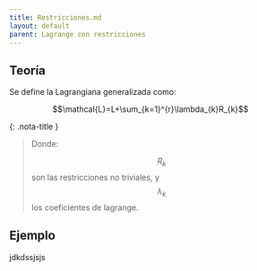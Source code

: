 ```yaml
---
title: Restricciones.md
layout: default
parent: Lagrange con restricciones
---
```


## Teoría
Se define la Lagrangiana generalizada como:

$$\mathcal{L}=L+\sum_{k=1}^{r}\lambda_{k}R_{k}$$

{: .nota-title }
> Donde:
>
> $$ R_{k} $$ son las restricciones no triviales, y $$\lambda_{k}$$ los coeficientes de lagrange.

## Ejemplo 
jdkdssjsjs
